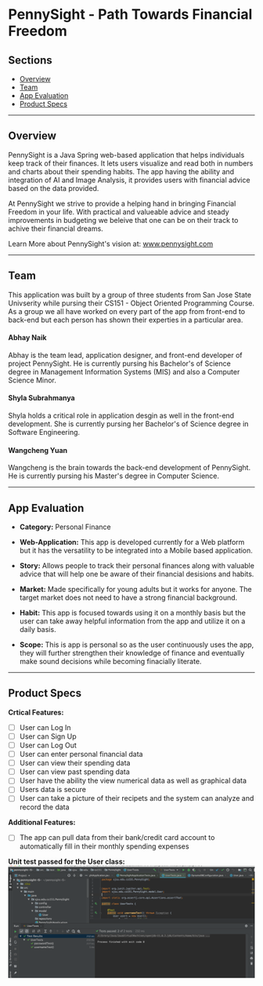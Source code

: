 # PennySight - Path Towards Financial Freedom

## Sections
- [Overview](#overview)
- [Team](#team)
- [App Evaluation](#app-evaluation)
- [Product Specs](#product-specs)

---

## Overview
PennySight is a Java Spring web-based application that helps individuals keep track of their finances. It lets users visualize and read both in numbers and charts about their spending habits. The app having the ability and integration of AI and Image Analysis, it provides users with financial advice based on the data provided. 

At PennySight we strive to provide a helping hand in bringing Financial Freedom in your life. With practical and valueable advice and steady improvements in budgeting we beleive that one can be on their track to achive their financial dreams.

Learn More about PennySight's vision at: www.pennysight.com

--- 

## Team
This application was built by a group of three students from San Jose State Univserity while pursing their CS151 - Object Oriented Programming Course. As a group we all have worked on every part of the app from front-end to back-end but each person has shown their experties in a particular area. 

#### Abhay Naik
Abhay is the team lead, application designer, and front-end developer of project PennySight. He is currently pursing his Bachelor's of Science degree in Management Information Systems (MIS) and also a Computer Science Minor.
#### Shyla Subrahmanya 
Shyla holds a critical role in application desgin as well in the front-end development. She is currently pursing her Bachelor's of Science degree in Software Engineering. 
#### Wangcheng Yuan
Wangcheng is the brain towards the back-end development of PennySight. He is currently pursing his Master's degree in Computer Science. 

---

##
## App Evaluation

- **Category:** Personal Finance

- **Web-Application:** This app is developed currently for a Web platform but it has the versatility to be integrated into a Mobile based application.

- **Story:** Allows people to track their personal finances along with valuable advice that will help one be aware of their financial desisions and habits.

- **Market:** Made specifically for young adults but it works for anyone. The target market does not need to have a strong financial background.

- **Habit:** This app is focused towards using it on a monthly basis but the user can take away helpful information from the app and utilize it on a daily basis.

- **Scope:** This is app is personal so as the user continuously uses the app, they will further strengthen their knowledge of finance and eventually make sound decisions while becoming finacially literate.

---

## Product Specs

**Crtical Features:**
* [ ] User can Log In
* [ ] User can Sign Up
* [ ] User can Log Out
* [ ] User can enter personal financial data
* [ ] User can view their spending data
* [ ] User can view past spending data
* [ ] User have the ability the view numerical data as well as graphical data
* [ ] Users data is secure
* [ ] User can take a picture of their recipets and the system can analyze and record the data

**Additional Features:**
* [ ] The app can pull data from their bank/credit card account to automatically fill in their monthly spending expenses

**Unit test passed for the User class:**
![alt text](unittest.png)